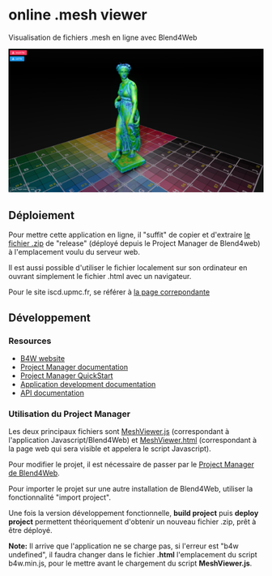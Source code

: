 # online .mesh viewer
Visualisation de fichiers .mesh en ligne avec Blend4Web

![Screenshot](screenshot.png)

## Déploiement
Pour mettre cette application en ligne, il "suffit" de copier et d'extraire [le fichier .zip](https://github.com/ISCDdocs/onlineMeshViewer/releases) de "release" (déployé depuis le Project Manager de Blend4web) à l'emplacement voulu du serveur web.

Il est aussi possible d'utiliser le fichier localement sur son ordinateur en ouvrant simplement le fichier .html avec un navigateur.

Pour le site iscd.upmc.fr, se référer à [la page correpondante](https://iscddocs.github.io/docs/iscdupmc/applis3D.html) 


## Développement

### Resources
* [B4W website](https://www.blend4web.com/en/)
* [Project Manager documentation](https://www.blend4web.com/doc/en/project_manager.html)
* [Project Manager QuickStart](https://www.blend4web.com/en/community/article/341/)
* [Application development documentation](https://www.blend4web.com/doc/en/developers.html)
* [API documentation](https://www.blend4web.com/api_doc/index.html)

### Utilisation du Project Manager
Les deux principaux fichiers sont [MeshViewer.js](MeshViewer.js) (correspondant à l'application Javascript/Blend4Web) et [MeshViewer.html](MeshViewer.html) (correspondant à la page web qui sera visible et appelera le script Javascript).

Pour modifier le projet, il est nécessaire de passer par le [Project Manager de Blend4Web](https://www.blend4web.com/en/community/article/341/).

Pour importer le projet sur une autre installation de Blend4Web, utiliser la fonctionnalité "import project". 

Une fois la version développement fonctionnelle, **build project** puis **deploy project** permettent théoriquement d'obtenir un nouveau fichier .zip, prêt à être déployé.

**Note:** Il arrive que l'application ne se charge pas, si l'erreur est "b4w undefined", il faudra changer dans le fichier **.html** l'emplacement du script b4w.min.js, pour le mettre avant le chargement du script **MeshViewer.js**.
